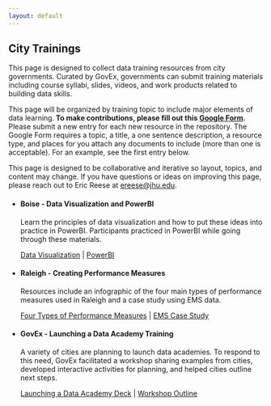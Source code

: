 ```yaml
---
layout: default
---
```


## <span class="glyphicon glyphicon-user"></span> City Trainings
This page is designed to collect data training resources from city governments. Curated by GovEx, governments can submit training materials including course syllabi, slides, videos, and work products related to building data skills. 

This page will be organized by training topic to include major elements of data learning.<b> To make contributions, please fill out this <a href="https://goo.gl/forms/LrBey5hhyR2Gqx7z2" target="_blank">Google Form</a>.</b> Please submit a new entry for each new resource in the repository. The Google Form requires a topic, a title, a one sentence description, a resource type, and places for you attach any documents to include (more than one is acceptable). For an example, see the first entry below.

This page is designed to be collaborative and iterative so layout, topics, and content may change. If you have questions or ideas on improving this page, please reach out to Eric Reese at <a href="mailto:ereese@jhu.edu">ereese@jhu.edu</a>.

<ul class="list-group">
    <li class="list-group-item">
    <h4>Boise - Data Visualization and PowerBI</h4>
    <p>Learn the principles of data visualization and how to put these ideas into practice in PowerBI. Participants practiced in PowerBI while going through these materials.</p>
      <a href="Data Visualization Training FINAL_share.pdf" target="_blank">Data Visualization</a> |
      <a href="PowerBI Training FINAL_share.pdf" target="_blank">PowerBI</a>
  </li>
  <li class="list-group-item">
    <h4>Raleigh - Creating Performance Measures</h4>
    <p>Resources include an infographic of the four main types of performance measures used in Raleigh and a case study using EMS data.</p>
      <a href="4 types of performance measures - Rafael Baptista.pdf" target="_blank">Four Types of Performance Measures</a> |
      <a href="EMS Case Study-Rafael Baptista.docx?raw=true" target="_blank">EMS Case Study</a>
  </li>
  <li class="list-group-item">
    <h4>GovEx - Launching a Data Academy Training</h4>
    <p>A variety of cities are planning to launch data academies. To respond to this need, GovEx facilitated a workshop sharing examples from cities, developed interactive activities for planning, and helped cities outline next steps.</p>
      <a href="PNW Regional_Final.pdf" target="_blank">Launching a Data Academy Deck</a> |
      <a href="PNW Regional_Workshop Outline.docx?raw=true" target="_blank">Workshop Outline</a>
  </li>
</ul>

